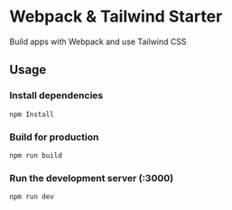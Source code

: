 # Webpack & Tailwind Starter

Build apps with Webpack and use Tailwind CSS

## Usage

### Install dependencies

```
npm Install
```

### Build for production

```
npm run build
```

### Run the development server (:3000)

```
npm run dev
```

